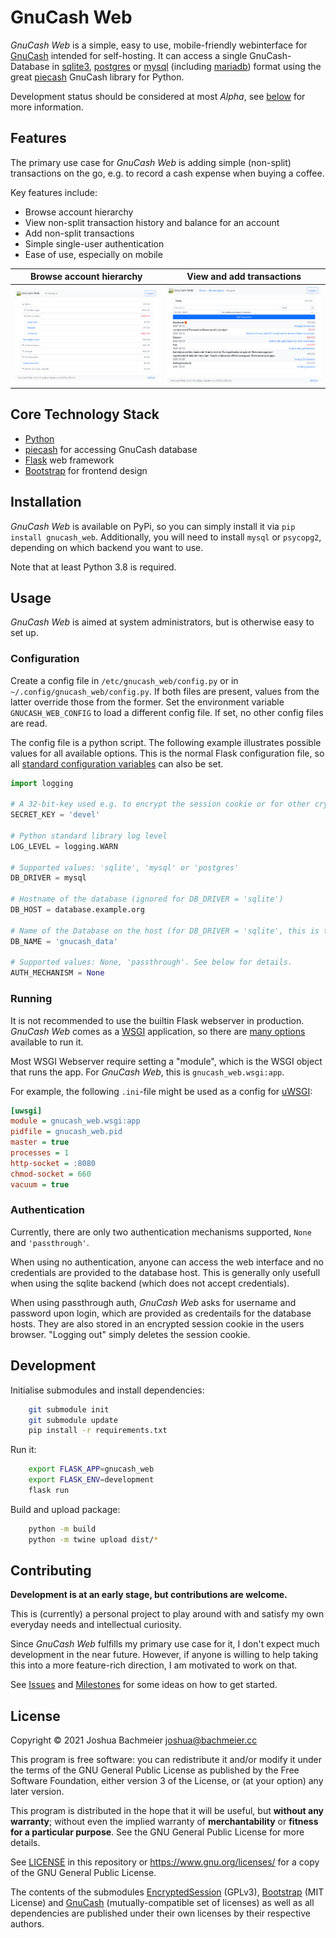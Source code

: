 GnuCash Web
===========

*GnuCash Web* is a simple, easy to use, mobile-friendly webinterface for
[GnuCash](https://gnucash.org/) intended for self-hosting. It can access a single
GnuCash-Database in [sqlite3](https://sqlite.org/index.html),
[postgres](https://www.postgresql.org/) or [mysql](https://www.mysql.com/de/) (including
[mariadb](https://mariadb.org/)) format using the great
[piecash](https://pypi.org/project/piecash/) GnuCash library for Python.

Development status should be considered at most *Alpha*, see [below](#Contributing) for
more information.

Features
--------

The primary use case for *GnuCash Web* is adding simple (non-split) transactions on the
go, e.g. to record a cash expense when buying a coffee.

Key features include:

- Browse account hierarchy
- View non-split transaction history and balance for an account
- Add non-split transactions
- Simple single-user authentication
- Ease of use, especially on mobile

| Browse account hierarchy                                                  | View and add transactions                                            |
|---------------------------------------------------------------------------|----------------------------------------------------------------------|
| ![Browse account hierarchy](/screenshots/book.accounts.list.png?raw=true) | ![View transactions](/screenshots/book.accounts.ledger.png?raw=true) |

Core Technology Stack
---------------------

- [Python](https://www.python.org/)
- [piecash](https://pypi.org/project/piecash/) for accessing GnuCash database
- [Flask](https://palletsprojects.com/p/flask/) web framework
- [Bootstrap](https://getbootstrap.com/) for frontend design

Installation
------------

*GnuCash Web* is available on PyPi, so you can simply install it via `pip install
gnucash_web`. Additionally, you will need to install `mysql` or `psycopg2`, depending on
which backend you want to use.

Note that at least Python 3.8 is required.

Usage
-----

*GnuCash Web* is aimed at system administrators, but is otherwise easy to set up.

### Configuration

Create a config file in `/etc/gnucash_web/config.py` or in
`~/.config/gnucash_web/config.py`.  If both files are present, values from the latter
override those from the former.  Set the environment variable `GNUCASH_WEB_CONFIG` to load
a different config file. If set, no other config files are read.

The config file is a python script. The following example illustrates possible values for
all available options. This is the normal Flask configuration file, so all [standard
configuration
variables](https://flask.palletsprojects.com/en/2.0.x/config/#builtin-configuration-values)
can also be set.

```python
import logging

# A 32-bit-key used e.g. to encrypt the session cookie or for other cryptographic operations
SECRET_KEY = 'devel'

# Python standard library log level
LOG_LEVEL = logging.WARN

# Supported values: 'sqlite', 'mysql' or 'postgres'
DB_DRIVER = mysql

# Hostname of the database (ignored for DB_DRIVER = 'sqlite')
DB_HOST = database.example.org

# Name of the Database on the host (for DB_DRIVER = 'sqlite', this is the 'path/to/db.sqlite')
DB_NAME = 'gnucash_data'

# Supported values: None, 'passthrough'. See below for details.
AUTH_MECHANISM = None
```

### Running

It is not recommended to use the builtin Flask webserver in production. *GnuCash Web*
comes as a [WSGI](https://wsgi.readthedocs.io/en/latest/) application, so there are [many
options](https://flask.palletsprojects.com/en/2.0.x/deploying/) available to run it.

Most WSGI Webserver require setting a "module", which is the WSGI object that runs the
app. For *GnuCash Web*, this is `gnucash_web.wsgi:app`.

For example, the following `.ini`-file might be used as a config for
[uWSGI](https://uwsgi-docs.readthedocs.io/en/latest/):

```ini
[uwsgi]
module = gnucash_web.wsgi:app
pidfile = gnucash_web.pid
master = true
processes = 1
http-socket = :8080
chmod-socket = 660
vacuum = true
```

### Authentication

Currently, there are only two authentication mechanisms supported, `None` and `'passthrough'`.

When using no authentication, anyone can access the web interface and no credentials are
provided to the database host. This is generally only usefull when using the sqlite
backend (which does not accept credentials).

When using passthrough auth, *GnuCash Web* asks for username and password upon login,
which are provided as credentails for the database hosts. They are also stored in an
encrypted session cookie in the users browser. "Logging out" simply deletes the session
cookie.



Development
-----------

Initialise submodules and install dependencies:
```sh
    git submodule init
    git submodule update
    pip install -r requirements.txt

```

Run it:
```sh
    export FLASK_APP=gnucash_web
    export FLASK_ENV=development
    flask run
```

Build and upload package:
```sh
    python -m build
    python -m twine upload dist/*
```

Contributing
------------

**Development is at an early stage, but contributions are welcome.**

This is (currently) a personal project to play around with and satisfy my own everyday
needs and intellectual curiosity.

Since *GnuCash Web* fulfills my primary use case for it, I don't expect much development
in the near future. However, if anyone is willing to help taking this into a more
feature-rich direction, I am motivated to work on that.

See [Issues](https://github.com/joshuabach/gnucash-web/issues) and
[Milestones](https://github.com/joshuabach/gnucash-web/milestones) for some ideas on how
to get started.

License
-------

Copyright © 2021 Joshua Bachmeier <joshua@bachmeier.cc>

This program is free software: you can redistribute it and/or modify it under the terms of
the GNU General Public License as published by the Free Software Foundation, either
version 3 of the License, or (at your option) any later version.

This program is distributed in the hope that it will be useful, but **without any
warranty**; without even the implied warranty of **merchantability** or **fitness for a
particular purpose**.  See the GNU General Public License for more details.

See [LICENSE](LICENSE) in this repository or https://www.gnu.org/licenses/ for a copy of
the GNU General Public License.

The contents of the submodules
[EncryptedSession](https://github.com/SaintFlipper/EncryptedSession) (GPLv3),
[Bootstrap](https://github.com/twbs/bootstrap) (MIT License) and
[GnuCash](https://github.com/Gnucash/gnucash) (mutually-compatible set of licenses) as
well as all dependencies are published under their own licenses by their respective authors.
